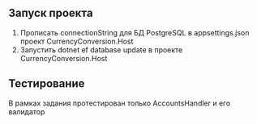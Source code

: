 ## Запуск проекта
1. Прописать connectionString для БД PostgreSQL в appsettings.json проект CurrencyConversion.Host
2. Запустить dotnet ef database update в проекте CurrencyConversion.Host

## Тестирование
В рамках задания протестирован только AccountsHandler и его валидатор